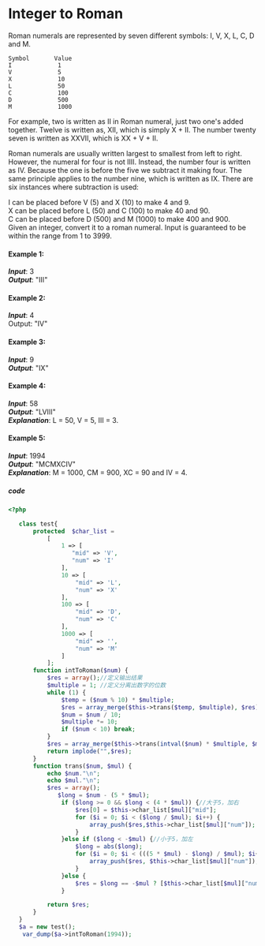 #  Integer to Roman
Roman numerals are represented by seven different symbols: I, V, X, L, C, D and M.  
```
Symbol       Value
I             1
V             5
X             10
L             50
C             100
D             500
M             1000
```
For example, two is written as II in Roman numeral, just two one's added together. Twelve is written as, XII, which is simply X + II. The number twenty seven is written as XXVII, which is XX + V + II.  

Roman numerals are usually written largest to smallest from left to right. However, the numeral for four is not IIII. Instead, the number four is written as IV. Because the one is before the five we subtract it making four. The same principle applies to the number nine, which is written as IX. There are six instances where subtraction is used:  

I can be placed before V (5) and X (10) to make 4 and 9.   
X can be placed before L (50) and C (100) to make 40 and 90.   
C can be placed before D (500) and M (1000) to make 400 and 900.  
Given an integer, convert it to a roman numeral. Input is guaranteed to be within the range from 1 to 3999.  

#### Example 1:

***Input***: 3  
***Output***: "III"
#### Example 2:

***Input***: 4  
Output: "IV"  
#### Example 3:

***Input***: 9  
***Output***: "IX"
#### Example 4:

***Input***: 58  
***Output***: "LVIII"  
***Explanation***: L = 50, V = 5, III = 3.  
#### Example 5:

***Input***: 1994  
***Output***: "MCMXCIV"  
***Explanation***: M = 1000, CM = 900, XC = 90 and IV = 4.
##### code  
```php
<?php

   class test{
       protected  $char_list =
           [
               1 => [
                  "mid" => 'V',
                  "num" => 'I'
               ],
               10 => [
                   "mid" => 'L',
                   "num" => 'X'
               ],
               100 => [
                   "mid" => 'D',
                   "num" => 'C'
               ],
               1000 => [
                   "mid" => '',
                   "num" => 'M'
               ]
           ];
       function intToRoman($num) {
           $res = array();//定义输出结果
           $multiple = 1; //定义分离出数字的位数
           while (1) {
               $temp = ($num % 10) * $multiple;
               $res = array_merge($this->trans($temp, $multiple), $res);
               $num = $num / 10;
               $multiple *= 10;
               if ($num < 10) break;
           }
           $res = array_merge($this->trans(intval($num) * $multiple, $multiple), $res);
           return implode("",$res);
       }
       function trans($num, $mul) {
           echo $num."\n";
           echo $mul."\n";
           $res = array();
              $long = $num - (5 * $mul);
               if ($long >= 0 && $long < (4 * $mul)) {//大于5，加右
                   $res[0] = $this->char_list[$mul]["mid"];
                   for ($i = 0; $i < ($long / $mul); $i++) {
                       array_push($res,$this->char_list[$mul]["num"]);
                   }
               }else if ($long < -$mul) {//小于5，加左
                   $long = abs($long);
                   for ($i = 0; $i < (((5 * $mul) - $long) / $mul); $i++) {
                       array_push($res, $this->char_list[$mul]["num"]);
                   }
               }else {
                   $res = $long == -$mul ? [$this->char_list[$mul]["num"], $this->char_list[$mul]["mid"]] : [$this->char_list[$mul]["num"], $this->char_list[$mul * 10]["num"]];
               }

           return $res;
       }
   }
   $a = new test();
    var_dump($a->intToRoman(1994));


```